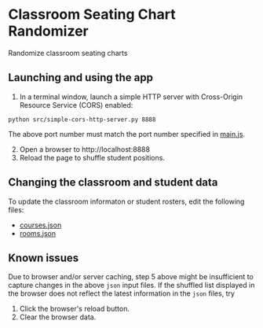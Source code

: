 # Classroom Seating Chart Randomizer
Randomize classroom seating charts

## Launching and using the app
1. In a terminal window, launch a simple HTTP server with Cross-Origin
Resource Service (CORS) enabled:
```
python src/simple-cors-http-server.py 8888
```
The above port number must match the port number specified in
[main.js].

2. Open a browser to http://localhost:8888
3. Reload the page to shuffle student positions.

## Changing the classroom and student data
To update the classroom informaton or student rosters, edit the following files:

* [courses.json](./data/courses.json)
* [rooms.json](./data/rooms.json)

## Known issues
Due to browser and/or server caching, step 5 above might be insufficient to capture
changes in the above `json` input files.  If the shuffled list displayed in the
browser does not reflect the latest information in the `json` files, try

1. Click the browser's reload button.
2. Clear the browser data.

[main.js]: ./src/main.js
